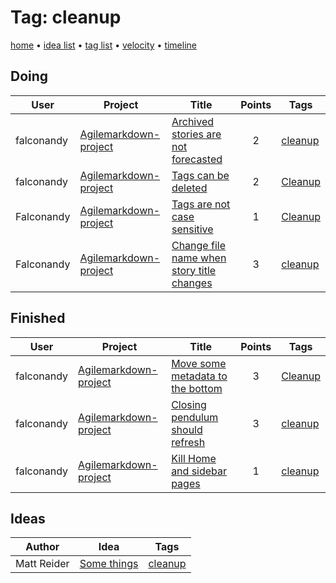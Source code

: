 # Tag: cleanup

[home](../index.md) • [idea list](../ideas.md) • [tag list](../tags.md) • [velocity](../velocity.md) • [timeline](../timeline.md)

## Doing
| User | Project | Title | Points | Tags |
|---|---|---|:---:|---|
| falconandy | [Agilemarkdown-project](../agilemarkdown-project.md) | [Archived stories are not forecasted](../agilemarkdown-project/archived-stories-are-not-forecasted.md) | 2 | [cleanup](cleanup.md) |
| falconandy | [Agilemarkdown-project](../agilemarkdown-project.md) | [Tags can be deleted](../agilemarkdown-project/Tags-can-be-deleted.md) | 2 | [Cleanup](cleanup.md) |
| Falconandy | [Agilemarkdown-project](../agilemarkdown-project.md) | [Tags are not case sensitive](../agilemarkdown-project/Tags-are-not-case-sensitive.md) | 1 | [Cleanup](cleanup.md) |
| Falconandy | [Agilemarkdown-project](../agilemarkdown-project.md) | [Change file name when story title changes](../agilemarkdown-project/Change-file-name-when-story-title-changes.md) | 3 | [cleanup](cleanup.md) |

## Finished
| User | Project | Title | Points | Tags |
|---|---|---|:---:|---|
| falconandy | [Agilemarkdown-project](../agilemarkdown-project.md) | [Move some metadata to the bottom](../agilemarkdown-project/Move-some-metadata-to-the-bottom.md) | 3 | [Cleanup](cleanup.md) |
| falconandy | [Agilemarkdown-project](../agilemarkdown-project.md) | [Closing pendulum should refresh](../agilemarkdown-project/closing-pendulum-should-refresh.md) | 3 | [cleanup](cleanup.md) |
| falconandy | [Agilemarkdown-project](../agilemarkdown-project.md) | [Kill Home and sidebar pages](../agilemarkdown-project/kill-Home-and-sidebar-pages.md) | 1 | [cleanup](cleanup.md) |

## Ideas

| Author | Idea | Tags |
|---|---|---|
| Matt Reider | [Some things](../ideas/some-things.md) | [cleanup](cleanup.md) |
